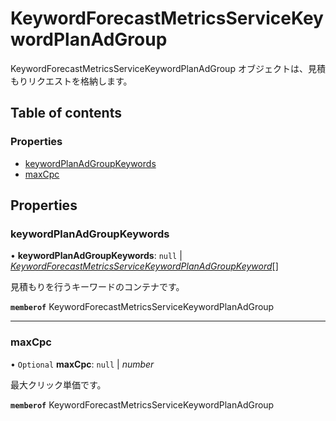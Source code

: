 # KeywordForecastMetricsServiceKeywordPlanAdGroup


<div lang=\"ja\">KeywordForecastMetricsServiceKeywordPlanAdGroup オブジェクトは、見積もりリクエストを格納します。</div> 

## Table of contents

### Properties

- [keywordPlanAdGroupKeywords](keywordforecastmetricsservicekeywordplanadgroup.md#keywordplanadgroupkeywords)
- [maxCpc](keywordforecastmetricsservicekeywordplanadgroup.md#maxcpc)

## Properties

### keywordPlanAdGroupKeywords

• **keywordPlanAdGroupKeywords**: ``null`` \| [*KeywordForecastMetricsServiceKeywordPlanAdGroupKeyword*](keywordforecastmetricsservicekeywordplanadgroupkeyword.md)[]

<div lang=\"ja\">見積もりを行うキーワードのコンテナです。</div> 

**`memberof`** KeywordForecastMetricsServiceKeywordPlanAdGroup

___

### maxCpc

• `Optional` **maxCpc**: ``null`` \| *number*

<div lang=\"ja\">最大クリック単価です。</div> 

**`memberof`** KeywordForecastMetricsServiceKeywordPlanAdGroup
